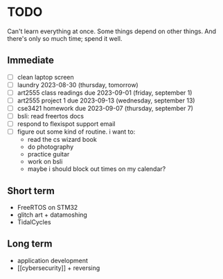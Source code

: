 # TODO

Can't learn everything at once. Some things depend on other things. And there's only so much time; spend it well.

## Immediate

- [ ] clean laptop screen
- [ ] laundry 2023-08-30 (thursday, tomorrow)
- [ ] art2555 class readings due 2023-09-01 (friday, september 1)
- [ ] art2555 project 1 due 2023-09-13 (wednesday, september 13)
- [ ] cse3421 homework due 2023-09-07 (thursday, september 7)
- [ ] bsli: read freertos docs
- [ ] respond to flexispot support email
- [ ] figure out some kind of routine. i want to:
    - read the cs wizard book
    - do photography
    - practice guitar
    - work on bsli
    - maybe i should block out times on my calendar?
## Short term
- FreeRTOS on STM32
- glitch art + datamoshing
- TidalCycles

## Long term
- application development
- [[cybersecurity]] + reversing
